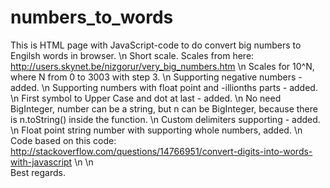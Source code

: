# numbers_to_words
This is HTML page with JavaScript-code to do convert big numbers to Engilsh words in browser. \n
  Short scale. Scales from here: http://users.skynet.be/nizgorur/very_big_numbers.htm \n
    Scales for 10^N, where N from 0 to 3003 with step 3. \n
  Supporting negative numbers - added. \n
  Supporting numbers with float point and -illionths parts - added. \n
  First symbol to Upper Case and dot at last - added. \n
  No need BigInteger, number can be a string, but n can be BigInteger, because there is n.toString() inside the function. \n
  Custom delimiters supporting - added. \n
  Float point string number with supporting whole numbers, added. \n
  Code based on this code: http://stackoverflow.com/questions/14766951/convert-digits-into-words-with-javascript \n
\n  
  Best regards.
